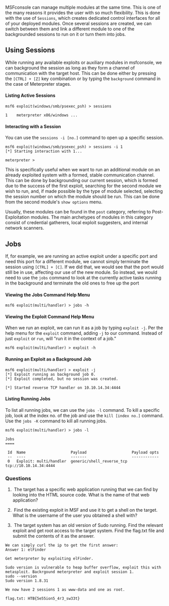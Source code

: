 MSFconsole can manage multiple modules at the same time. This is one of the many reasons it provides the user with so much flexibility. This is done with the use of `Sessions`, which creates dedicated control interfaces for all of your deployed modules.
Once several sessions are created, we can switch between them and link a different module to one of the backgrounded sessions to run on it or turn them into jobs.

## Using Sessions
While running any available exploits or auxiliary modules in msfconsole, we can background the session as long as they form a channel of communication with the target host. This can be done either by pressing the `[CTRL] + [Z]` key combination or by typing the `background` command in the case of Meterpreter stages.

#### Listing Active Sessions
```shell-session
msf6 exploit(windows/smb/psexec_psh) > sessions

1    meterpreter x86/windows ...
```

#### Interacting with a Session
You can use the `sessions -i [no.]` command to open up a specific session.
```shell-session
msf6 exploit(windows/smb/psexec_psh) > sessions -i 1
[*] Starting interaction with 1...

meterpreter > 
```

This is specifically useful when we want to run an additional module on an already exploited system with a formed, stable communication channel.
This can be done by backgrounding our current session, which is formed due to the success of the first exploit, searching for the second module we wish to run, and, if made possible by the type of module selected, selecting the session number on which the module should be run. This can be done from the second module's `show options` menu.

Usually, these modules can be found in the `post` category, referring to Post-Exploitation modules. The main archetypes of modules in this category consist of credential gatherers, local exploit suggesters, and internal network scanners.

## Jobs
If, for example, we are running an active exploit under a specific port and need this port for a different module, we cannot simply terminate the session using `[CTRL] + [C]`. If we did that, we would see that the port would still be in use, affecting our use of the new module. So instead, we would need to use the `jobs` command to look at the currently active tasks running in the background and terminate the old ones to free up the port

#### Viewing the Jobs Command Help Menu
```shell
msf6 exploit(multi/handler) > jobs -h
```

#### Viewing the Exploit Command Help Menu
When we run an exploit, we can run it as a job by typing `exploit -j`. Per the help menu for the `exploit` command, adding `-j` to our command. Instead of just `exploit` or `run`, will "run it in the context of a job."
```shell-session
msf6 exploit(multi/handler) > exploit -h
```
#### Running an Exploit as a Background Job
```shell-session
msf6 exploit(multi/handler) > exploit -j
[*] Exploit running as background job 0.
[*] Exploit completed, but no session was created.

[*] Started reverse TCP handler on 10.10.14.34:4444
```

#### Listing Running Jobs
To list all running jobs, we can use the `jobs -l` command. To kill a specific job, look at the index no. of the job and use the `kill [index no.]` command. Use the `jobs -K` command to kill all running jobs.

```shell-session
msf6 exploit(multi/handler) > jobs -l

Jobs
====

 Id  Name                    Payload                    Payload opts
 --  ----                    -------                    ------------
 0   Exploit: multi/handler  generic/shell_reverse_tcp  tcp://10.10.14.34:4444
```


### Questions

1.  The target has a specific web application running that we can find by looking into the HTML source code. What is the name of that web application?

2.  Find the existing exploit in MSF and use it to get a shell on the target. What is the username of the user you obtained a shell with?

3.  The target system has an old version of Sudo running. Find the relevant exploit and get root access to the target system. Find the flag.txt file and submit the contents of it as the answer.

```shell
We can simply curl the ip to get the first answer:
Answer 1: elFinder

Get meterpreter by exploiting elFinder.

Sudo version is vulnerable to heap buffer overflow, exploit this with metasploit. Backrgound meterpreter and exploit session 1.
sudo --version
Sudo version 1.8.31

We now have 2 sessions 1 as www-data and one as root.

flag.txt: HTB{5e55ion5_4r3_sw33t}
```